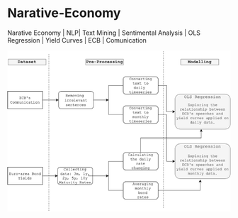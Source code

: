 # Narative-Economy
Narative Economy | NLP| Text Mining | Sentimental Analysis | OLS Regression | Yield Curves | ECB | Comunication

 ![text](https://github.com/jyanqa/Narative-Economy/blob/main/report/Diagram.png)
